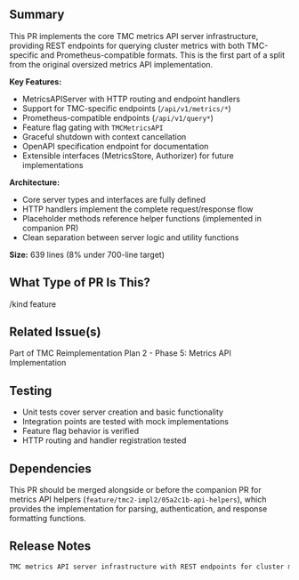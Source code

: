 <!--

Thanks for creating a pull request!
If this is your first time, please make sure to review CONTRIBUTING.MD.

-->

## Summary

This PR implements the core TMC metrics API server infrastructure, providing REST endpoints for querying cluster metrics with both TMC-specific and Prometheus-compatible formats. This is the first part of a split from the original oversized metrics API implementation.

**Key Features:**
- MetricsAPIServer with HTTP routing and endpoint handlers
- Support for TMC-specific endpoints (`/api/v1/metrics/*`)
- Prometheus-compatible endpoints (`/api/v1/query*`)
- Feature flag gating with `TMCMetricsAPI` 
- Graceful shutdown with context cancellation
- OpenAPI specification endpoint for documentation
- Extensible interfaces (MetricsStore, Authorizer) for future implementations

**Architecture:**
- Core server types and interfaces are fully defined
- HTTP handlers implement the complete request/response flow
- Placeholder methods reference helper functions (implemented in companion PR)
- Clean separation between server logic and utility functions

**Size:** 639 lines (8% under 700-line target)

## What Type of PR Is This?

/kind feature

## Related Issue(s)

Part of TMC Reimplementation Plan 2 - Phase 5: Metrics API Implementation

## Testing

- Unit tests cover server creation and basic functionality
- Integration points are tested with mock implementations
- Feature flag behavior is verified
- HTTP routing and handler registration tested

## Dependencies

This PR should be merged alongside or before the companion PR for metrics API helpers (`feature/tmc2-impl2/05a2c1b-api-helpers`), which provides the implementation for parsing, authentication, and response formatting functions.

## Release Notes

```markdown
TMC metrics API server infrastructure with REST endpoints for cluster metrics querying. Supports both TMC-specific and Prometheus-compatible query formats with feature flag gating.
```